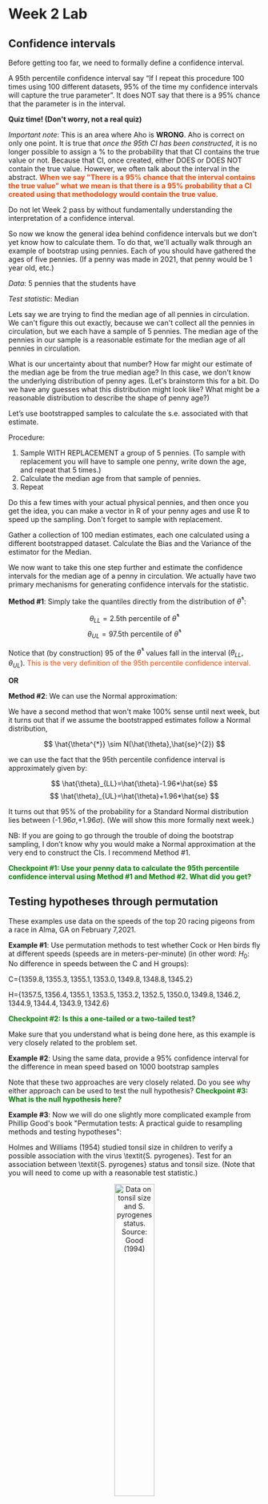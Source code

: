 Week 2 Lab
=============

Confidence intervals
-----------------------

Before getting too far, we need to formally define a confidence interval. 

A 95th percentile confidence interval say “If I repeat this procedure 100 times using 100 different datasets, 95% of the time my confidence intervals will capture the true parameter”. It does NOT say that there is a 95% chance that the parameter is in the interval.

**Quiz time! (Don't worry, not a real quiz)**

*Important note*: This is an area where Aho is **WRONG**. Aho is correct on only one point. It is true that *once the 95th CI has been constructed*, it is no longer possible to assign a $\%$ to the probability that that CI contains the true value or not. Because that CI, once created, either DOES or DOES NOT contain the true value. However, we often talk about the interval in the abstract. **<span style="color: orangered;">When we say "There is a 95$\%$ chance that the interval contains the true value" what we mean is that there is a 95$\%$ probability that a CI created using that methodology would contain the true value.</span>**

Do not let Week 2 pass by without fundamentally understanding the interpretation of a confidence interval. 

So now we know the general idea behind confidence intervals but we don't yet know how to calculate them. To do that, we'll actually walk through an example of bootstrap using pennies. Each of you should have gathered the ages of five pennies. (If a penny was made in 2021, that penny would be 1 year old, etc.)

*Data*: 5 pennies that the students have

*Test statistic*: Median

Lets say we are trying to find the median age of all pennies in circulation. We can't figure this out exactly, because we can't collect all the pennies in circulation, but we each have a sample of 5 pennies. The median age of the pennies in our sample is a reasonable estimate for the median age of all pennies in circulation. 

What is our uncertainty about that number? How far might our estimate of the median age be from the true median age? In this case, we don't know the underlying distribution of penny ages. (Let's brainstorm this for a bit. Do we have any guesses what this distribution might look like? What might be a reasonable distribution to describe the shape of penny age?) 

Let’s use bootstrapped samples to calculate the s.e. associated with that estimate.

Procedure: 
1. Sample WITH REPLACEMENT a group of 5 pennies. (To sample with replacement you will have to sample one penny, write down the age, and repeat that 5 times.)
2. Calculate the median age from that sample of pennies.
3. Repeat

Do this a few times with your actual physical pennies, and then once you get the idea, you can make a vector in R of your penny ages and use R to speed up the sampling. Don't forget to sample with replacement.

Gather a collection of 100 median estimates, each one calculated using a different bootstrapped dataset. Calculate the Bias and the Variance of the estimator for the Median.

We now want to take this one step further and estimate the confidence intervals for the median age of a penny in circulation. We actually have two primary mechanisms for generating confidence intervals for the statistic.

**Method #1**: Simply take the quantiles directly from the distribution of $\hat{\theta}^{*}$:

$$
\theta_{LL} = \mbox{2.5th percentile of } \hat{\theta}^{*}
$$
$$
\theta_{UL} = \mbox{97.5th percentile of } \hat{\theta}^{*}
$$

Notice that (by construction) 95$%$ of the $\hat{\theta}^{*}$ values fall in the interval $(\theta_{LL},\theta_{UL})$. <span style="color: orangered;">This is the very definition of the 95th percentile confidence interval.</span>

**OR** 

**Method #2**: We can use the Normal approximation:

We have a second method that won't make 100\% sense until next week, but it turns out that if we assume the bootstrapped estimates follow a Normal distribution, 

$$
\hat{\theta^{*}} \sim N(\hat{\theta},\hat{se}^{2})
$$

we can use the fact that the 95th percentile confidence interval is approximately given by:

$$
\hat{\theta}_{LL}=\hat{\theta}-1.96*\hat{se}
$$
$$
\hat{\theta}_{UL}=\hat{\theta}+1.96*\hat{se}
$$

It turns out that 95$\%$ of the probability for a Standard Normal distribution lies between (-1.96$\sigma$,+1.96$\sigma$). (We will show this more formally next week.) 

NB: If you are going to go through the trouble of doing the bootstrap sampling, I don’t know why you would make a Normal approximation at the very end to construct the CIs. I recommend Method #1.

**<span style="color: green;">Checkpoint #1: Use your penny data to calculate the 95th percentile confidence interval using Method #1 and Method #2. What did you get?</span>**

Testing hypotheses through permutation
------------------------------------

These examples use data on the speeds of the top 20 racing pigeons from a race in Alma, GA on February 7,2021. 

**Example #1**: Use permutation methods to test whether Cock or Hen birds fly at different speeds (speeds are in meters-per-minute) (in other word: $H_{0}$: No difference in speeds between the C and H groups):

C=$\{1359.8,1355.3,1355.1,1353.0,1349.8,1348.8,1345.2\}$

H=$\{1357.5,1356.4,1355.1,1353.5,1353.2,1352.5,1350.0,1349.8,1346.2,1344.9,1344.4,1343.9,1342.6\}$

**<span style="color: green;">Checkpoint #2: Is this a one-tailed or a two-tailed test?</span>**

Make sure that you understand what is being done here, as this example is very closely related to the problem set.


**Example #2**: Using the same data, provide a 95% confidence interval for the difference in mean speed based on 1000 bootstrap samples

Note that these two approaches are very closely related. Do you see why either approach can be used to test the null hypothesis? **<span style="color: green;">Checkpoint #3: What is the null hypothesis here?</span>**

**Example #3**: Now we will do one slightly more complicated example from Phillip Good's book "Permutation tests: A practical guide to resampling methods and testing hypotheses":

Holmes and Williams (1954) studied tonsil size in children to verify a possible association with the virus \textit{S. pyrogenes}. Test for an association between \textit{S. pyrogenes} status and tonsil size. (Note that you will need to come up with a reasonable test statistic.)

<div class="figure" style="text-align: center">
<img src="Table2categories.png" alt="Data on tonsil size and S. pyrogenes status. Source: Good (1994)" width="40%" />
<p class="caption">(\#fig:unnamed-chunk-1)Data on tonsil size and S. pyrogenes status. Source: Good (1994)</p>
</div>

Now lets consider the full dataset, where tonsil size is divided into three categories. How would we do the test now? **<span style="color: green;">Checkpoint #4: What is the new test statistic? (There are many options.)</span>** What 'labels' do you permute?

<div class="figure" style="text-align: center">
<img src="Table3categories.png" alt="Fill dataset on tonsil size and S. pyrogenes status. Source: Good (1994)" width="50%" />
<p class="caption">(\#fig:unnamed-chunk-2)Fill dataset on tonsil size and S. pyrogenes status. Source: Good (1994)</p>
</div>

Basics of bootstrap and jackknife
------------------------------------

To get started with bootstrap and jackknife techniques, we start by working through a very simple example. First we simulate some data


```r
x<-seq(0,9,by=1)
```

This will constutute our "data". Let's print the result of sampling with replacement to get a sense for it...


```r
table(sample(x,size=length(x),replace=T))
```

```
## 
## 0 1 4 5 6 8 
## 2 1 1 2 2 2
```

Now we will write a little script to take bootstrap samples and calculate the means of each of these bootstrap samples


```r
xmeans<-vector(length=1000)
for (i in 1:1000)
  {
  xmeans[i]<-mean(sample(x,replace=T))
  }
```

The actual number of bootstrapped samples is arbitrary *at this point* but there are ways of characterizing the precision of the bootstrap (jackknife-after-bootstrap) which might inform the number of bootstrap samples needed. *In practice*, people tend to pick some arbitrary but large number of bootstrap samples because computers are so fast that it is often easy to draw far more samples than are actually needed. When calculation of the statistic is slow (as might be the case if you are using the samples to construct a phylogeny, for example), then you would need to be more concerned with the number of bootstrap samples. 

First, lets just look at a histogram of the bootstrapped means and plot the actual sample mean on the histogram for comparison



```r
hist(xmeans,breaks=30,col="pink")
abline(v=mean(x),lwd=2)
```

<img src="Week-2-lab_files/figure-html/unnamed-chunk-6-1.png" width="672" />

Calculating bias and standard error
-----------------------------------

From these we can calculate the bias and standard deviation for the mean (which is the "statistic"):

$$
\widehat{Bias_{boot}} = \left(\frac{1}{k}\sum^{k}_{i=1}\theta^{*}_{i}\right)-\hat{\theta}
$$


```r
bias.boot<-mean(xmeans)-mean(x)
bias.boot
```

```
## [1] 0.0142
```

```r
hist(xmeans,breaks=30,col="pink")
abline(v=mean(x),lwd=5,col="black")
abline(v=mean(xmeans),lwd=2,col="yellow")
```

<img src="Week-2-lab_files/figure-html/unnamed-chunk-7-1.png" width="672" />

$$
\widehat{s.e._{boot}} = \sqrt{\frac{1}{k-1}\sum^{k}_{i=1}(\theta^{*}_{i}-\bar{\theta^{*}})^{2}}
$$


```r
se.boot<-sd(xmeans)
```

We can find the confidence intervals in two ways:

Method #1: Assume the bootstrap statistics are normally distributed


```r
LL.boot<-mean(xmeans)-1.96*se.boot #where did 1.96 come from?
UL.boot<-mean(xmeans)+1.96*se.boot
LL.boot
```

```
## [1] 2.741905
```

```r
UL.boot
```

```
## [1] 6.286495
```

Method #2: Simply take the quantiles of the bootstrap statistics


```r
quantile(xmeans,c(0.025,0.975))
```

```
##   2.5%  97.5% 
## 2.7975 6.2000
```

Let's compare this to what we would have gotten if we had used normal distribution theory. First we have to calculate the standard error:


```r
se.normal<-sqrt(var(x)/length(x))
LL.normal<-mean(x)-qt(0.975,length(x)-1)*se.normal
UL.normal<-mean(x)+qt(0.975,length(x)-1)*se.normal
LL.normal
```

```
## [1] 2.334149
```

```r
UL.normal
```

```
## [1] 6.665851
```

In this case, the confidence intervals we got from the normal distribution theory are too wide.

**<span style="color: green;">Checkpoint #6: Does it make sense why the normal distribution theory intervals are too wide?</span>** Because the original were were uniformly distributed, the data has higher variance than would be expected and therefore the standard error is higher than would be expected.

There are two packages that provide functions for bootstrapping, 'boot' and 'boostrap'. We will start by using the 'bootstrap' package, which was originally designed for Efron and Tibshirani's monograph on the bootstrap. 

To test the main functionality of the 'bootstrap' package, we will use the data we already have. The 'bootstrap' function requires the input of a user-defined function to calculate the statistic of interest. Here I will write a function that calculates the mean of the input values.


```r
library(bootstrap)
theta<-function(x)
  {
    mean(x)
  }
results<-bootstrap(x=x,nboot=1000,theta=theta)
results
```

```
## $thetastar
##    [1] 2.7 4.2 4.5 4.0 3.6 5.5 4.9 5.2 4.0 4.1 5.2 4.8 6.4 4.3 2.7 2.9 3.2 6.1
##   [19] 5.4 5.8 3.9 3.6 3.2 5.5 5.7 4.4 4.7 5.9 4.2 4.8 4.4 3.8 4.6 4.9 4.4 6.8
##   [37] 5.0 4.8 4.5 5.6 5.8 3.5 4.9 4.9 4.0 4.5 3.8 4.6 3.8 3.5 3.5 3.4 4.0 3.2
##   [55] 5.9 4.8 4.1 4.8 4.5 5.3 4.3 3.0 4.1 4.1 4.2 6.7 4.6 3.7 3.7 4.4 3.4 3.2
##   [73] 2.2 3.5 3.7 4.9 2.8 5.3 5.3 4.0 4.5 6.6 3.9 4.9 5.4 4.1 4.6 5.0 5.6 4.5
##   [91] 4.1 3.3 4.4 3.9 2.9 4.9 4.8 4.7 3.6 3.6 4.8 3.5 5.3 6.2 5.0 4.7 5.2 4.5
##  [109] 3.0 5.1 5.2 4.2 5.1 3.6 3.8 3.7 3.0 4.8 5.2 3.6 4.3 3.3 4.7 5.2 3.4 4.2
##  [127] 3.9 5.7 4.6 4.2 5.0 3.5 4.7 5.1 4.8 4.9 4.9 5.3 6.5 5.7 5.7 6.2 4.0 4.7
##  [145] 3.8 5.7 6.6 4.1 3.7 4.1 4.7 5.2 5.4 3.9 5.2 3.9 4.1 5.3 4.9 4.1 4.4 4.3
##  [163] 5.2 5.3 5.7 5.5 4.0 5.4 4.2 4.5 5.6 4.8 6.4 5.7 6.2 3.8 5.4 3.7 4.7 3.5
##  [181] 3.4 4.7 4.4 4.0 6.2 5.1 4.9 4.3 4.2 4.0 5.1 4.8 3.5 4.5 4.0 3.6 4.0 3.7
##  [199] 4.7 5.4 5.3 3.6 4.2 5.1 5.3 3.7 4.5 5.1 2.7 5.0 4.7 3.7 5.2 5.3 3.7 4.3
##  [217] 5.7 4.6 6.2 4.3 6.4 4.4 3.2 2.3 6.5 3.8 5.2 3.4 5.0 4.8 3.9 5.8 3.8 6.1
##  [235] 4.6 5.3 5.2 4.0 4.4 5.8 4.5 2.8 1.9 3.3 3.4 4.4 5.2 4.9 4.2 4.1 5.0 4.4
##  [253] 4.6 4.6 6.0 4.5 5.4 5.0 5.4 3.9 3.7 3.6 6.0 3.3 4.8 4.1 4.7 6.7 4.0 4.6
##  [271] 3.1 5.5 3.9 4.1 4.5 3.6 5.2 4.0 3.2 3.0 3.2 4.6 5.0 6.3 3.0 5.3 4.8 3.4
##  [289] 4.3 5.8 6.2 3.8 5.2 5.0 4.9 3.4 3.8 4.6 3.5 4.4 2.9 4.6 4.1 6.7 4.5 4.8
##  [307] 4.0 4.5 5.8 5.1 5.5 3.7 6.2 3.7 5.0 5.2 4.1 4.7 6.2 3.7 6.0 4.8 3.6 4.8
##  [325] 5.3 5.5 3.9 5.0 5.1 5.7 4.9 3.5 5.4 5.3 4.2 5.2 4.6 5.2 4.0 3.7 4.7 4.9
##  [343] 3.6 4.4 4.3 5.1 5.1 4.6 4.5 3.7 5.2 3.8 4.3 3.2 5.0 4.1 4.5 4.4 4.5 4.5
##  [361] 4.0 5.6 6.0 3.3 3.4 5.2 5.5 4.7 3.4 4.1 4.4 6.2 5.5 5.3 5.0 4.3 4.0 4.0
##  [379] 4.5 4.7 4.9 5.3 4.5 3.6 3.7 6.7 3.7 4.0 5.6 4.5 5.0 4.2 6.7 4.2 4.6 4.4
##  [397] 4.7 4.5 3.3 5.1 3.9 5.1 4.8 4.4 5.1 5.0 4.0 4.4 5.6 5.4 3.5 3.4 2.9 3.9
##  [415] 3.8 4.7 4.9 5.3 4.2 4.1 4.6 2.1 6.8 3.3 4.1 4.1 3.4 5.4 4.9 4.4 4.7 4.2
##  [433] 5.0 3.0 5.0 4.9 4.8 5.7 3.3 4.0 3.2 4.3 2.5 4.3 3.8 5.5 3.4 4.4 4.8 5.0
##  [451] 4.2 4.9 5.7 3.3 5.3 4.2 4.7 3.7 3.5 4.3 7.1 4.8 4.7 6.5 4.2 4.5 6.0 4.7
##  [469] 5.5 4.4 5.0 3.8 3.9 4.5 5.5 3.8 3.4 2.9 2.5 5.0 5.3 6.1 3.7 5.8 4.7 4.3
##  [487] 6.3 3.5 5.6 3.2 3.7 4.6 4.6 4.2 4.2 3.9 2.7 4.4 4.9 6.0 5.1 4.3 4.3 4.1
##  [505] 3.9 4.8 5.1 5.9 3.3 5.1 2.9 4.2 5.7 4.4 4.3 5.4 4.8 3.9 4.7 5.2 4.2 2.8
##  [523] 3.3 6.1 4.8 4.5 3.1 4.0 5.5 4.9 4.3 4.2 3.3 5.1 5.0 5.8 5.2 4.2 4.2 2.6
##  [541] 3.2 4.7 4.2 5.6 2.3 4.5 4.0 5.9 2.3 3.2 4.0 4.3 4.9 3.9 4.9 3.0 3.3 3.3
##  [559] 4.6 3.1 3.3 3.5 5.0 4.7 6.2 4.2 4.1 5.1 4.4 4.5 5.3 4.1 5.2 3.6 4.6 3.3
##  [577] 3.6 5.1 5.5 4.8 4.6 2.8 3.7 4.0 4.3 4.3 4.8 4.7 3.8 4.9 5.2 5.1 6.0 4.8
##  [595] 4.5 3.8 4.6 3.3 2.5 4.6 4.5 4.9 5.3 5.1 3.5 2.1 5.3 3.2 4.8 4.2 5.2 3.4
##  [613] 6.2 5.1 3.3 4.2 3.5 5.0 4.0 4.6 5.4 2.9 3.6 5.2 2.9 5.3 4.0 5.3 4.6 3.6
##  [631] 5.5 4.2 4.9 4.3 4.9 4.3 3.6 4.3 5.4 5.5 3.3 5.6 4.7 3.5 6.0 4.5 4.3 4.4
##  [649] 2.7 4.6 3.7 4.5 5.7 3.0 4.0 4.7 4.0 3.5 4.5 3.2 5.2 4.6 3.2 5.9 5.0 3.9
##  [667] 3.4 4.2 4.3 5.9 5.6 2.3 4.4 6.3 3.8 4.1 3.5 6.2 3.7 4.9 3.9 7.0 4.5 4.7
##  [685] 5.7 2.7 5.9 5.7 4.3 2.8 4.3 3.4 5.7 4.8 5.6 4.9 4.3 4.1 4.5 4.0 3.7 3.9
##  [703] 3.9 4.7 4.2 5.3 5.5 4.8 3.9 4.6 3.6 4.3 3.9 5.1 3.6 4.0 5.6 4.9 4.1 5.2
##  [721] 7.0 4.0 4.5 4.0 5.4 4.2 2.8 4.3 4.2 5.3 3.6 4.6 3.6 6.2 4.1 4.8 4.6 5.7
##  [739] 3.2 4.4 4.7 3.1 6.2 3.3 4.4 4.8 4.7 6.2 5.4 4.9 3.5 4.5 3.8 4.7 5.5 4.0
##  [757] 4.5 3.9 3.6 5.2 4.0 5.6 3.5 5.4 4.8 3.8 2.6 5.0 4.0 5.2 4.8 4.0 4.6 3.4
##  [775] 3.9 3.6 5.6 4.4 4.3 3.7 4.0 3.6 5.1 4.1 5.4 5.2 4.5 6.5 6.2 3.8 5.1 3.3
##  [793] 4.3 4.4 4.0 4.5 3.8 5.3 6.0 3.4 3.9 5.3 4.3 4.7 6.4 4.3 5.1 5.2 4.0 4.1
##  [811] 3.4 4.7 4.9 3.7 4.4 5.0 4.4 3.4 3.5 3.2 6.1 3.3 4.3 5.0 6.2 4.4 4.0 3.8
##  [829] 5.7 4.3 3.8 3.4 3.6 4.8 6.5 3.0 3.9 3.7 6.0 5.1 5.2 5.3 4.4 3.8 5.0 3.7
##  [847] 4.6 6.2 5.5 3.6 4.0 4.0 3.8 3.2 5.9 4.1 3.6 5.6 5.4 4.9 4.7 5.6 3.4 3.8
##  [865] 6.5 2.9 5.4 5.1 4.5 5.0 4.2 4.9 4.2 5.1 5.1 3.6 3.8 5.1 4.5 4.6 3.8 4.2
##  [883] 4.3 5.0 5.1 4.6 4.2 3.5 4.2 6.2 4.5 5.3 5.4 5.0 5.4 2.5 3.9 4.7 4.9 3.2
##  [901] 4.4 2.5 5.3 4.4 3.2 4.7 3.3 4.4 5.6 4.9 5.5 4.7 5.4 4.6 5.8 5.2 4.1 5.2
##  [919] 4.4 3.6 4.5 4.5 5.3 5.3 5.6 5.4 4.7 1.9 4.6 5.6 6.0 5.9 4.6 4.9 2.9 5.5
##  [937] 3.1 3.9 5.4 3.9 4.5 5.3 4.9 3.3 5.6 2.8 3.4 3.6 3.5 3.8 5.7 3.5 4.6 5.7
##  [955] 4.1 3.7 5.7 3.9 4.0 4.5 3.7 5.6 4.0 4.3 5.3 5.8 6.9 2.8 5.0 3.4 5.1 4.3
##  [973] 5.6 5.5 4.5 3.5 3.8 4.0 4.0 4.4 5.5 6.2 4.4 4.0 4.2 5.9 5.5 4.8 4.6 4.9
##  [991] 5.7 5.4 4.0 6.6 3.5 4.7 5.6 3.7 5.6 4.7
## 
## $func.thetastar
## NULL
## 
## $jack.boot.val
## NULL
## 
## $jack.boot.se
## NULL
## 
## $call
## bootstrap(x = x, nboot = 1000, theta = theta)
```

```r
quantile(results$thetastar,c(0.025,0.975))
```

```
##  2.5% 97.5% 
##   2.8   6.3
```

Notice that we get exactly what we got last time. This illustrates an important point, which is that the bootstrap functions are often no easier to use than something you could write yourself.

You can also define a function of the bootstrapped statistics (we have been calling this theta) to pull out immediately any summary statistics you are interested in from the bootstrapped thetas.

Here I will write a function that calculates the bias of my estimate of the mean (which is 4.5 [i.e. the mean of the number 0,1,2,3,4,5,6,7,8,9])


```r
bias<-function(x)
  {
  mean(x)-4.5
  }
results<-bootstrap(x=x,nboot=1000,theta=theta,func=bias)
results
```

```
## $thetastar
##    [1] 4.3 4.4 2.0 5.4 5.4 2.9 4.2 5.1 4.9 2.5 5.1 5.8 5.0 4.6 5.1 5.6 4.4 5.5
##   [19] 5.1 4.9 6.7 4.4 6.0 2.7 4.2 5.8 3.6 4.9 6.0 5.8 4.1 3.3 5.5 4.5 4.4 3.5
##   [37] 6.2 3.6 1.6 3.5 3.4 5.3 2.8 4.8 3.4 4.3 4.5 4.7 5.4 4.1 4.5 4.8 4.7 3.2
##   [55] 4.1 4.7 4.0 3.6 4.4 4.5 5.7 3.2 3.5 5.8 5.6 3.1 4.2 3.5 5.9 3.3 4.7 5.2
##   [73] 3.0 3.4 3.8 4.9 6.4 3.8 4.0 4.8 6.2 5.4 4.2 4.1 4.2 3.3 3.8 5.0 4.1 4.8
##   [91] 4.9 4.7 3.7 5.7 5.5 4.7 4.3 5.7 2.8 5.9 5.1 5.9 4.5 5.2 3.5 4.2 3.3 4.7
##  [109] 4.6 5.9 4.9 3.4 5.0 3.7 4.9 4.7 3.0 4.8 4.0 5.8 5.6 4.5 5.0 5.4 4.9 5.2
##  [127] 5.8 5.8 6.3 4.2 4.7 4.3 4.0 5.9 4.0 4.7 3.0 4.8 5.3 3.7 3.7 4.2 2.8 3.4
##  [145] 6.1 6.5 4.9 3.5 4.5 5.4 4.0 4.0 5.9 5.4 5.9 3.6 4.3 5.7 4.3 3.6 3.0 4.9
##  [163] 6.0 4.3 2.9 3.9 4.2 5.8 5.9 4.4 3.8 5.2 2.5 4.1 4.9 4.6 5.2 5.2 3.3 3.3
##  [181] 3.9 5.2 3.7 5.2 4.6 2.4 5.1 4.7 3.9 5.2 4.4 5.0 3.9 4.7 4.4 4.9 4.0 5.5
##  [199] 3.8 2.5 6.6 3.9 3.0 5.0 5.0 4.8 5.1 4.3 4.3 4.3 4.8 3.8 5.1 4.5 4.6 4.7
##  [217] 4.4 4.0 5.9 3.9 3.3 4.8 5.7 5.8 4.3 5.2 3.3 3.4 5.7 3.3 4.4 3.4 5.8 5.7
##  [235] 5.6 4.1 3.1 5.5 3.9 4.5 5.2 6.1 3.3 3.8 3.4 4.1 4.6 4.5 3.3 4.2 5.1 4.9
##  [253] 3.4 3.4 4.4 3.2 4.3 5.7 4.5 4.3 4.2 5.4 3.6 4.5 4.0 4.3 3.8 4.0 5.8 3.4
##  [271] 3.2 3.6 4.5 3.9 5.2 4.1 4.2 5.2 4.6 6.2 4.2 4.7 4.9 4.6 3.5 3.4 2.6 4.4
##  [289] 5.8 5.8 3.5 3.9 3.9 2.3 5.9 3.5 5.4 4.2 4.5 5.0 4.0 4.0 4.1 5.8 3.8 4.5
##  [307] 4.2 3.5 5.1 4.0 5.1 4.7 3.8 4.9 4.8 4.5 5.5 3.6 5.7 4.4 2.4 3.4 4.1 6.9
##  [325] 6.2 4.5 5.3 5.3 3.5 4.0 4.6 6.0 4.2 3.4 4.1 3.4 3.3 4.2 5.2 3.5 3.1 3.4
##  [343] 4.9 5.6 4.8 3.8 5.6 4.3 4.9 4.0 4.8 3.2 4.9 4.0 4.0 4.6 4.0 4.6 4.6 5.6
##  [361] 5.2 4.7 5.1 5.1 5.3 4.0 3.1 4.3 3.2 4.7 2.7 5.2 5.0 3.7 4.8 5.5 3.7 3.7
##  [379] 3.3 2.7 4.5 3.7 4.3 3.6 4.9 4.6 4.5 4.2 6.0 5.5 4.0 3.6 4.2 4.2 4.9 4.9
##  [397] 5.8 5.1 5.9 3.4 5.5 3.3 5.1 3.6 4.9 5.4 5.9 2.8 6.0 6.1 4.2 6.3 4.1 4.2
##  [415] 5.1 5.2 4.5 5.8 4.6 4.8 5.2 3.0 4.5 3.4 5.6 3.9 4.0 5.6 4.9 5.0 4.8 3.6
##  [433] 4.8 5.8 3.9 3.7 4.4 5.8 5.0 4.4 5.2 4.2 4.4 4.5 4.3 4.0 5.9 4.3 3.6 3.8
##  [451] 4.5 4.9 2.6 5.2 3.1 6.2 2.3 4.0 4.4 5.6 6.1 4.1 3.5 4.4 5.5 4.3 3.7 5.3
##  [469] 6.0 3.2 3.9 4.7 3.5 5.5 4.1 4.6 4.6 3.7 4.3 4.9 4.3 4.2 3.4 3.4 5.3 5.3
##  [487] 2.1 4.1 3.7 3.8 4.0 5.4 6.0 6.3 5.3 5.5 4.9 3.3 3.5 5.1 3.7 5.0 3.2 4.8
##  [505] 4.7 4.3 4.2 5.5 4.8 3.7 3.7 6.3 6.1 3.4 3.2 4.6 3.7 4.6 4.6 4.6 5.4 5.3
##  [523] 6.1 4.4 4.5 2.6 4.1 3.3 3.9 5.3 3.2 4.2 5.5 4.6 4.2 3.8 4.5 5.3 4.5 2.9
##  [541] 4.8 4.5 2.0 6.0 5.4 4.7 4.7 3.6 5.9 4.8 4.4 5.5 5.3 5.0 4.2 4.4 5.7 4.9
##  [559] 4.4 4.2 4.8 5.2 5.0 4.5 5.3 3.6 4.0 4.5 5.7 4.3 4.5 4.2 5.2 2.9 5.0 5.2
##  [577] 4.8 5.4 3.6 3.9 4.6 3.2 4.1 3.2 3.3 5.0 3.4 4.7 3.9 5.5 4.9 3.9 4.8 4.7
##  [595] 4.2 3.6 4.9 4.4 4.1 4.2 5.0 4.4 6.8 3.7 4.9 3.8 4.6 3.8 3.3 3.3 3.5 4.8
##  [613] 5.2 2.8 7.7 4.8 5.8 3.1 3.7 6.2 5.3 4.8 4.6 2.9 6.4 3.9 3.5 5.4 5.0 5.3
##  [631] 4.8 3.3 4.9 4.8 6.0 3.5 4.3 4.2 4.4 4.4 4.9 5.2 5.6 3.0 3.2 3.8 5.6 5.0
##  [649] 4.5 5.5 4.8 3.1 4.5 5.0 3.3 2.6 4.8 3.7 5.0 4.7 2.8 6.0 3.9 6.5 4.5 3.1
##  [667] 4.5 5.5 3.7 4.9 5.2 4.8 3.5 5.5 3.5 4.9 3.1 4.7 3.4 5.1 2.8 4.2 5.2 5.0
##  [685] 3.0 5.1 5.9 4.6 4.5 4.1 4.7 3.0 4.2 2.6 4.8 4.6 5.2 4.2 5.3 3.9 4.9 5.1
##  [703] 4.3 4.5 4.4 5.4 4.0 3.7 4.8 4.8 3.7 7.5 3.6 5.6 5.1 3.9 5.1 4.8 4.5 4.7
##  [721] 4.4 4.9 3.4 2.3 3.9 3.4 3.4 4.2 5.6 4.0 4.9 3.8 5.6 3.9 5.9 5.6 6.0 3.4
##  [739] 4.9 4.6 4.8 3.7 3.9 4.5 4.3 4.4 5.7 5.1 4.5 5.6 5.0 3.5 4.8 2.9 5.1 4.8
##  [757] 4.8 4.4 3.7 4.9 5.0 4.3 5.3 4.3 4.5 5.1 4.5 5.1 4.9 5.7 4.0 4.4 4.7 3.8
##  [775] 4.1 4.6 3.2 5.1 5.5 3.7 4.0 2.6 2.2 3.5 3.8 4.3 4.9 5.0 4.2 3.1 3.5 4.1
##  [793] 3.6 6.3 3.9 5.0 4.4 5.1 6.8 4.0 4.6 3.5 4.4 5.9 4.0 4.8 5.8 6.3 5.4 3.6
##  [811] 4.9 4.3 4.4 3.5 3.6 4.6 5.0 4.5 3.6 4.8 5.4 4.2 3.9 4.7 4.2 4.2 3.1 4.8
##  [829] 3.5 4.0 4.0 4.8 5.4 4.8 6.1 4.1 5.8 4.3 4.2 3.5 4.8 5.0 4.7 5.5 5.2 5.0
##  [847] 4.1 3.8 4.4 3.1 5.1 3.3 4.0 3.2 4.2 4.1 5.4 5.2 3.7 4.2 5.1 4.5 5.2 5.4
##  [865] 4.4 4.8 3.9 4.2 4.2 4.5 5.0 4.7 5.5 5.0 5.5 3.5 3.5 6.0 3.6 3.9 3.1 4.9
##  [883] 5.5 4.2 4.4 5.4 4.1 6.1 3.8 5.3 3.7 4.8 5.1 4.8 4.0 3.7 4.3 6.3 5.3 4.2
##  [901] 5.3 5.1 5.8 4.8 3.7 3.8 3.9 2.2 5.0 3.4 3.4 3.9 5.4 4.3 5.6 4.8 3.6 5.4
##  [919] 3.5 4.7 3.3 4.9 4.9 5.7 4.8 3.8 5.3 5.2 4.1 4.6 4.3 6.2 4.8 4.8 4.7 4.9
##  [937] 5.4 4.7 4.4 5.2 2.9 4.4 4.7 3.8 3.9 3.6 5.4 4.3 4.5 4.9 4.1 3.9 3.8 4.6
##  [955] 4.8 2.9 4.5 5.5 4.5 4.9 3.4 4.4 2.9 3.1 2.7 2.7 5.3 3.9 4.0 5.4 4.7 4.8
##  [973] 3.8 3.5 3.3 4.3 5.6 4.2 1.5 3.1 4.7 5.5 4.3 5.3 4.7 3.9 4.3 5.5 5.8 4.0
##  [991] 4.1 3.8 3.5 5.3 3.7 3.7 4.3 4.2 4.9 4.5
## 
## $func.thetastar
## [1] -0.0249
## 
## $jack.boot.val
##  [1]  0.50970874  0.38184438  0.22823529  0.13575581  0.01688312 -0.12057292
##  [7] -0.21054217 -0.25597484 -0.41178082 -0.49572650
## 
## $jack.boot.se
## [1] 0.9539695
## 
## $call
## bootstrap(x = x, nboot = 1000, theta = theta, func = bias)
```

Compare this to 'bias.boot' (our result from above). Why might it not be the same? Try running the same section of code several times. See how the value of the bias ($func.thetastar) jumps around? We should not be surprised by this because we can look at the jackknife-after-bootstrap estimate of the standard error of the function (in this case, that function is the bias) and we can see that it is not so small that we wouldn't expect some variation in these values.

Remember, everything we have discussed today are estimates. The statistic as applied to your data will change with new data, as will the standard error, the confidence intervals - everything! All of these values have sampling distributions and are subject to change if you repeated the procedure with new data.

Note that we can calculate any function of $\theta^{*}$. A simple example would be the 72nd percentile:


```r
perc72<-function(x)
  {
  quantile(x,probs=c(0.72))
  }
results<-bootstrap(x=x,nboot=1000,theta=theta,func=perc72)
results
```

```
## $thetastar
##    [1] 4.5 3.6 4.0 4.1 4.1 3.4 4.6 3.9 5.7 5.4 5.0 5.8 5.7 3.9 3.3 3.8 5.2 4.0
##   [19] 4.5 3.8 5.6 5.2 4.2 4.4 4.6 5.7 4.2 4.2 4.1 5.5 5.5 4.1 4.9 3.8 3.7 4.3
##   [37] 2.0 3.6 5.0 4.1 3.4 5.5 4.9 4.7 4.6 6.2 6.0 6.6 3.3 3.5 5.0 6.7 4.0 4.7
##   [55] 3.9 4.6 3.4 3.2 5.2 4.4 4.4 3.9 4.1 5.2 3.2 3.5 2.1 5.5 4.4 6.0 5.6 5.1
##   [73] 5.1 4.8 2.8 4.2 3.8 3.4 4.1 5.2 5.4 4.4 5.6 5.4 5.1 4.9 5.7 4.6 5.0 5.8
##   [91] 5.0 5.0 5.3 4.5 5.2 5.1 4.0 4.4 3.8 6.8 4.6 4.9 5.1 4.0 5.4 4.3 4.8 5.0
##  [109] 5.9 4.4 3.8 4.5 5.6 3.2 3.9 5.3 5.5 2.8 3.9 4.5 5.2 4.5 3.9 6.3 5.8 3.2
##  [127] 4.0 5.6 4.3 3.4 4.0 4.9 5.3 4.0 3.8 3.7 4.7 4.4 4.1 4.6 4.7 3.7 5.0 3.5
##  [145] 3.7 4.0 5.5 3.2 5.8 5.5 5.2 5.5 3.9 4.1 3.1 4.2 4.0 3.7 5.0 3.2 6.5 4.7
##  [163] 3.6 5.2 6.1 4.6 5.1 6.0 3.7 3.3 3.1 5.0 4.8 3.7 5.1 5.0 4.1 4.6 2.8 5.3
##  [181] 4.1 6.5 4.4 3.3 6.6 4.2 4.5 5.1 4.4 4.4 3.1 6.2 5.4 3.4 5.0 5.0 4.1 4.2
##  [199] 4.6 4.3 1.9 3.4 4.0 4.0 6.1 5.6 4.3 5.3 3.9 4.2 3.7 4.7 4.8 3.5 3.2 5.8
##  [217] 4.5 4.8 4.5 5.5 5.4 5.5 4.0 5.3 5.3 3.5 4.0 6.0 5.4 4.3 4.8 4.4 5.4 3.4
##  [235] 4.8 5.6 5.0 4.8 5.2 4.3 5.0 6.0 4.5 5.2 5.5 5.2 2.6 3.8 3.8 4.2 4.6 3.2
##  [253] 6.1 4.7 4.7 3.7 5.6 5.1 4.3 3.9 4.8 3.2 5.5 4.7 5.4 5.3 5.1 5.5 4.7 4.8
##  [271] 3.0 4.9 5.0 6.6 3.6 4.7 4.0 5.2 6.4 4.5 4.7 5.1 5.9 4.2 4.0 4.3 3.0 6.3
##  [289] 4.1 4.4 4.3 5.9 3.3 5.6 3.5 3.7 5.4 3.8 4.3 4.5 5.2 5.8 6.2 3.7 4.0 6.2
##  [307] 3.7 4.7 4.5 5.2 5.9 5.3 3.3 4.1 5.0 6.2 4.9 4.7 4.5 3.9 3.8 3.5 4.5 3.6
##  [325] 4.6 3.5 5.3 5.0 4.8 3.7 3.5 2.9 4.2 4.0 5.6 5.1 4.7 5.1 5.3 5.3 4.9 5.9
##  [343] 5.2 2.7 5.8 3.2 4.5 3.8 3.8 5.4 3.6 3.3 4.9 5.8 6.0 4.3 4.1 6.2 4.6 4.0
##  [361] 4.6 2.9 4.4 3.5 5.2 3.4 3.3 4.2 3.8 5.5 3.9 5.2 2.7 4.7 3.9 4.5 5.4 5.0
##  [379] 5.4 4.1 3.0 5.0 3.9 4.2 4.0 3.8 4.8 4.5 4.5 4.6 3.0 5.4 4.2 4.6 4.5 5.3
##  [397] 6.1 5.1 3.6 5.4 5.1 6.0 4.6 3.8 5.3 5.1 5.7 3.2 4.5 4.3 3.0 4.0 3.8 3.7
##  [415] 5.2 4.4 4.0 5.0 4.5 4.8 3.6 4.3 4.5 5.5 4.9 4.6 3.3 3.9 4.5 4.6 5.7 4.1
##  [433] 4.0 4.8 3.9 4.8 4.7 4.7 4.1 3.2 3.8 5.8 4.6 3.7 4.1 5.5 3.0 5.5 5.5 2.8
##  [451] 4.7 4.3 7.0 6.4 4.2 4.9 3.0 4.6 3.0 6.1 4.5 3.8 4.5 4.2 3.6 4.5 3.3 5.8
##  [469] 3.4 4.5 5.1 5.9 5.7 4.1 5.4 2.2 2.1 4.3 5.2 2.9 4.6 4.4 5.2 3.6 3.7 3.9
##  [487] 6.0 5.3 3.5 5.1 5.7 5.3 4.9 3.7 5.8 5.5 4.7 5.3 4.1 4.9 4.7 6.1 3.3 5.0
##  [505] 3.9 4.9 5.0 4.3 4.3 5.8 5.4 4.9 4.6 4.8 4.5 5.6 4.0 4.6 5.5 2.4 4.3 3.4
##  [523] 3.9 4.6 5.1 4.7 5.5 5.3 5.4 5.9 2.9 5.1 2.3 4.3 4.1 3.5 4.0 4.8 2.1 5.6
##  [541] 5.4 4.5 5.6 3.8 3.8 4.7 5.7 6.7 5.9 5.2 4.3 3.6 4.6 5.2 6.4 3.5 3.2 3.9
##  [559] 4.1 4.0 5.2 5.7 3.2 5.8 4.3 4.4 5.0 5.4 4.2 5.9 3.4 4.8 4.9 5.3 4.0 4.0
##  [577] 4.4 4.4 4.2 4.5 4.2 2.4 5.1 4.8 4.6 5.2 4.8 4.4 5.0 5.3 4.1 4.7 4.2 4.0
##  [595] 6.0 5.4 5.4 4.2 6.4 4.4 5.2 4.8 5.6 4.3 4.7 5.2 5.2 4.9 6.4 4.6 6.4 5.2
##  [613] 5.1 4.4 5.7 3.9 4.6 3.7 5.6 5.0 5.3 5.2 3.6 3.7 5.6 4.0 4.0 5.1 4.1 4.4
##  [631] 5.6 3.6 6.1 3.2 5.5 4.9 4.9 5.4 3.9 4.5 4.5 4.9 3.1 4.2 3.4 6.0 4.1 4.2
##  [649] 2.7 4.0 3.2 4.0 3.7 4.2 3.8 2.8 5.5 3.2 4.6 4.7 3.9 5.4 4.5 5.1 3.3 4.8
##  [667] 4.3 4.3 4.1 4.6 3.9 4.2 3.8 4.5 5.0 3.9 3.4 6.3 4.3 5.5 4.6 3.6 5.0 2.9
##  [685] 4.6 4.7 5.2 5.1 5.8 3.4 2.4 3.9 5.4 3.4 6.2 2.9 5.6 4.3 5.6 4.6 3.5 5.6
##  [703] 4.3 3.6 5.2 4.0 6.3 4.8 4.1 6.3 5.4 4.1 4.6 5.0 5.0 4.2 4.3 3.6 3.5 5.5
##  [721] 3.9 4.5 5.0 3.8 3.3 3.8 4.6 4.5 4.1 4.6 3.5 3.8 4.6 4.0 4.7 4.3 3.2 4.3
##  [739] 2.8 3.7 4.8 5.5 4.0 3.8 5.0 5.7 4.2 3.6 4.7 3.7 4.5 4.4 5.0 5.0 5.1 4.7
##  [757] 3.9 3.1 4.6 5.5 3.8 6.1 2.9 3.4 3.5 5.1 3.9 4.2 2.5 3.0 5.4 4.8 3.1 5.6
##  [775] 5.5 4.1 4.3 4.8 5.4 4.8 5.8 3.5 3.9 4.8 3.7 4.7 3.5 5.3 5.1 3.9 2.8 4.0
##  [793] 3.5 3.8 3.1 5.3 4.2 4.3 5.6 3.2 3.1 5.2 6.3 3.3 3.2 2.0 5.0 4.3 3.7 3.7
##  [811] 3.3 5.6 5.0 5.4 5.2 4.1 3.1 5.6 5.4 5.3 4.0 4.2 5.5 5.5 5.4 6.8 3.7 5.0
##  [829] 4.2 4.8 5.1 4.1 5.0 4.8 5.2 3.5 4.3 5.5 3.8 5.3 5.2 3.1 4.7 3.4 3.8 3.4
##  [847] 4.3 3.6 4.7 4.4 4.9 5.1 4.1 4.2 4.0 2.5 4.1 4.3 5.7 3.0 4.1 5.3 4.0 3.2
##  [865] 6.5 2.7 4.7 3.6 5.8 3.2 5.0 4.5 4.1 3.8 6.4 5.9 4.1 3.7 5.8 5.7 5.9 4.7
##  [883] 5.8 6.5 3.7 4.0 5.4 4.0 5.1 5.6 5.5 3.7 5.5 5.1 4.3 4.1 3.4 3.6 4.1 4.5
##  [901] 4.0 5.9 5.9 3.9 5.7 3.6 3.8 5.2 3.7 5.0 3.5 5.6 3.1 5.6 4.1 5.4 3.3 1.9
##  [919] 5.3 3.9 5.2 6.2 2.5 4.6 5.4 4.7 2.9 5.1 4.2 5.2 3.4 4.4 5.5 3.8 5.7 2.8
##  [937] 2.5 4.7 3.5 4.6 4.2 4.1 3.4 4.5 5.0 5.5 5.1 6.1 4.3 6.0 3.3 3.9 5.5 5.6
##  [955] 5.7 5.2 4.4 4.2 4.2 6.0 5.1 4.0 4.8 3.3 5.1 5.0 4.8 2.7 3.8 4.7 4.3 3.9
##  [973] 3.7 3.0 6.7 4.4 4.6 3.5 4.5 3.6 6.0 4.9 3.8 4.6 3.8 4.9 4.2 3.3 4.5 4.8
##  [991] 4.6 5.8 3.4 5.0 5.6 3.9 3.7 5.7 5.5 6.3
## 
## $func.thetastar
## 72% 
## 5.1 
## 
## $jack.boot.val
##  [1] 5.5 5.5 5.4 5.3 5.2 5.0 4.9 4.9 4.5 4.6
## 
## $jack.boot.se
## [1] 1.02
## 
## $call
## bootstrap(x = x, nboot = 1000, theta = theta, func = perc72)
```

On Tuesday we went over an example in which we bootstrapped the correlation coefficient between LSAT scores and GPA. To do that, we sampled pairs of (LSAT,GPA) data with replacement. Here is a little script that would do something like that using (X,Y) data that are independently drawn from the normal distribution


```r
xdata<-matrix(rnorm(30),ncol=2)
```

Everyone's data is going to be different. With such a small sample size, it would be easy to get a positive or negative correlation by random change, but on average across everyone's datasets, there should be zero correlation because the two columns are drawn independently.


```r
n<-15
theta<-function(x,xdata)
  {
  cor(xdata[x,1],xdata[x,2])
  }
results<-bootstrap(x=1:n,nboot=50,theta=theta,xdata=xdata) 
#NB: xdata is passed to the theta function, not needed for bootstrap function itself
```

Notice the parameters that get passed to the 'bootstrap' function are: (1) the indexes which will be sampled with replacement. This is different that the raw data but the end result is the same because both the indices and the raw data get passed to the function 'theta' (2) the number of bootrapped samples (in this case 50) (3) the function to calculate the statistic (4) the raw data.

Lets look at a histogram of the bootstrapped statistics $\theta^{*}$ and draw a vertical line for the statistic as applied to the original data.


```r
hist(results$thetastar,breaks=30,col="pink")
abline(v=cor(xdata[,1],xdata[,2]),lwd=2)
```

<img src="Week-2-lab_files/figure-html/unnamed-chunk-17-1.png" width="672" />

Parametric bootstrap
---------------------

Let's do one quick example of a parametric bootstrap. We haven't introduced distributions yet (except for the Gaussian, or Normal, distribution, which is the most familiar), so lets spend a few minutes exploring the Gamma distribution, just so we have it to work with for testing out parametric bootstrap. All we need to know is that the Gamma distribution is a continuous, non-negative distribution that takes two parameters, which we call "shape" and "rate". Lets plot a few examples just to see what a Gamma distribution looks like. (Note that the Gamma distribution can be parameterized by "shape" and "rate" OR by "shape" and "scale", where "scale" is just 1/"rate". R will allow you to use either (shape,rate) or (shape,scale) as long as you specify which you are providing.

<img src="Week-2-lab_files/figure-html/unnamed-chunk-18-1.png" width="672" />


Let's generate some fairly sparse data from a Gamma distribution


```r
original.data<-rgamma(10,3,5)
```

and calculate the skew of the data using the R function 'skewness' from the 'moments' package. 


```r
library(moments)
theta<-skewness(original.data)
head(theta)
```

```
## [1] 0.8155757
```

What is skew? Skew describes how assymetric a distribution is. A distribution with a positive skew is a distribution that is "slumped over" to the right, with a right tail that is longer than the left tail. Alternatively, a distribution with negative skew has a longer left tail. Here we are just using it for illustration, as a property of a distribution that you may want to estimate using your data.

Lets use 'fitdistr' to fit a gamma distribution to these data. This function is an extremely handy function that takes in your data, the name of the distribution you are fitting, and some starting values (for the estimation optimizer under the hood), and it will return the parameter values (and their standard errors). We will learn in a couple weeks how R is doing this, but for now we will just use it out of the box. (Because we generated the data, we happen to know that the data are gamma distributed. In general we wouldn't know that, and we will see in a second that our assumption about the shape of the data really does make a difference.)


```r
library(MASS)
fit<-fitdistr(original.data,dgamma,list(shape=1,rate=1))
```

```
## Warning in densfun(x, parm[1], parm[2], ...): NaNs produced
```

```r
# fit<-fitdistr(original.data,"gamma")
# The second version would also work.
fit
```

```
##     shape       rate  
##   3.129254   5.529070 
##  (1.331605) (2.551988)
```

Now lets sample with replacement from this new distribution and calculate the skewness at each step:


```r
results<-c()
for (i in 1:1000)
  {
  x.star<-rgamma(length(original.data),shape=fit$estimate[1],rate=fit$estimate[2])
  results<-c(results,skewness(x.star))
  }
head(results)
```

```
## [1]  1.1189195 -0.1139517  0.1467729  1.7325899  0.6578741  0.3318624
```

```r
hist(results,breaks=30,col="pink",ylim=c(0,1),freq=F)
```

<img src="Week-2-lab_files/figure-html/unnamed-chunk-22-1.png" width="672" />

Now we have the bootstrap distribution for skewness (the $\theta^{*}$ s), we can compare that to the equivalent non-parametric bootstrap:


```r
results2<-bootstrap(x=original.data,nboot=1000,theta=skewness)
results2
```

```
## $thetastar
##    [1]  1.210279394  0.702493360  0.107462326  0.132817772 -0.103924382
##    [6]  0.820718103  0.530908924  0.929729118  0.836228521  0.745007623
##   [11]  0.272427460  0.075816567  0.288830996  0.354495326  0.744752280
##   [16]  1.166809902  0.411613412  0.767934674 -0.114121759  0.948110684
##   [21]  1.469812267  0.098844957 -0.508467363  0.849995247  0.737759168
##   [26]  1.014234823  0.904012811  1.305045662  0.832121459  1.514343177
##   [31]  0.259096687  0.120129031  0.701141213  0.719387432  0.858748685
##   [36]  0.143356721  0.792986400  0.408765192  0.399087141  0.384565244
##   [41]  0.353465827  0.118445621  1.197538609  0.581451616 -0.132222962
##   [46]  1.553602377  1.188204323  0.209988422  0.762911269  0.474420364
##   [51]  1.230025229  0.513845018  0.761701738  0.723997309  0.750183035
##   [56]  0.538852570  0.815093671  0.271484182  0.718363839  1.370114820
##   [61]  0.837328665  0.502478298  1.560744787  1.025590001  1.413463407
##   [66]  0.177020097  0.578253422 -0.662204548  0.713021333 -0.238630664
##   [71] -0.785192690  0.839519428  1.305593187 -0.227744487  0.289975432
##   [76] -0.187679206  0.951059368  0.546262639  0.113599632 -0.025004309
##   [81] -0.197821593 -0.134642803  1.405054323 -0.263768185  0.084247383
##   [86]  1.013174607  1.325605537  0.727217963  1.175689086  0.998023768
##   [91]  1.090452476  0.664871074 -0.127267260  0.909955080  0.328672785
##   [96]  0.591627787  1.175583648  0.675578001  1.083164713  1.266345357
##  [101]  1.179184619  1.614940987  0.203454458  0.637545406 -0.267207458
##  [106] -0.354547340 -0.071350583  0.045497292  0.292344295 -0.621585245
##  [111] -0.011412555  0.540466960  0.994137562  0.366528117  0.046343705
##  [116]  0.870873753  0.616821146  0.858049393  0.527796883 -0.240310448
##  [121] -0.063828059  1.150040796  0.332266793  0.951502488  0.742151838
##  [126] -0.147617047  0.204093409  1.363586431 -0.021226090  0.526498696
##  [131]  0.831204321  0.382803970  0.622707841  1.154074742  0.555542901
##  [136]  0.282877555 -0.262891730  0.528073943  0.750077085  0.147232539
##  [141] -0.129890557  0.772864796  1.058885198  0.149458391  1.099412374
##  [146] -0.344690343  0.990961524  0.469798299  1.681253528  1.584768042
##  [151]  1.143514775  0.924610485  0.953519079 -0.155780737  1.508556359
##  [156]  0.982596510  1.350529664  0.860872771  1.420304100  1.852707054
##  [161]  0.272042373  0.483087021  0.376685462 -0.158055004  0.259585614
##  [166] -0.206687396  0.609362016  0.994788956 -0.280528079  0.675982713
##  [171]  1.174629735  0.278758825  0.512688302  0.787742543  1.096610059
##  [176]  1.165285502  0.058090764 -0.177765040  0.623054090  0.886441136
##  [181]  0.950617029  0.077618610  0.609727030  1.153650168 -0.517813458
##  [186]  1.146994733 -0.196802772 -0.304174491  0.359400254  0.642338812
##  [191]  1.231210371 -0.253249774  1.498760466  0.428466414 -0.394526466
##  [196]  0.608975876  0.010343113  0.442111246  1.316008068 -0.440288208
##  [201]  0.272686248  1.213443749  1.236604070  1.553742099  1.542858266
##  [206]  0.318781012  0.762247044  0.368121057  0.509173279  0.437553523
##  [211]  0.101376350  1.520573187  1.008329194  0.749901197  0.925770401
##  [216]  0.477114133 -0.269544490  1.559003695  0.410265284  1.344329828
##  [221]  0.279191152  0.229644592  0.706794234  0.792447000  0.620135546
##  [226]  0.438397703  0.834605193  0.432957636  0.045506929  0.502564397
##  [231]  0.347465099  0.406717233  0.760768209  0.623253375  0.528784802
##  [236]  0.173269542  0.724466489  0.856673242  0.534187122  0.957554433
##  [241]  0.131595115  0.220682873  0.104064910  1.459883484  0.472289431
##  [246]  1.196307378  0.823255238 -0.290698212  0.320219312  0.367158323
##  [251]  0.799539897 -0.065905946  0.057993204  1.323289287  0.888354115
##  [256]  0.823255238  0.420539898  0.904510867  0.458127328  0.614971362
##  [261]  1.087513071  0.108720987  1.667157721  0.566383235  0.736900073
##  [266]  0.761263356  0.728733928 -0.098262037  0.590079153  0.603734141
##  [271]  0.799862766  0.815303670 -0.476573555  0.060243132  0.601293220
##  [276]  0.947063708  0.274941747  1.096416744  1.409320940  0.839856172
##  [281]  0.251581476 -0.075072564 -0.213219782  0.190217662  0.450238324
##  [286]  1.109937287  0.924251267  0.409360417  0.429512968  0.066906872
##  [291]  2.088562023  1.525912450  0.337874913  0.556690895  0.349459912
##  [296]  0.552950310  0.428633585  0.268587172  0.489624501  0.433052531
##  [301]  0.389777487 -0.084661898  0.488787346  1.493761505  0.573885339
##  [306]  0.449693878  0.637129893  1.064447971  0.856112927  1.342940123
##  [311]  2.057304137  0.565998867 -0.103901890  0.110093159  0.152968468
##  [316] -0.159104139  0.737114364 -0.290828552  1.063922968  0.458127328
##  [321]  0.615542762  1.063470031  0.722590947  0.427639245  1.681176544
##  [326]  0.443189028  0.331177676 -0.338903719  1.633350702  0.895199604
##  [331]  0.215684526  1.202555259  0.921368269  0.860264133  1.238547296
##  [336]  0.215116342  0.084944033  0.703518813  0.606131028  0.747716840
##  [341]  1.292045048  0.007070895  0.681441755  0.773844841  1.242559438
##  [346] -0.267387331 -0.189497462  0.506409377  0.976802917 -0.218937300
##  [351] -0.009871468  0.248221721  1.277183859  0.094460202  0.991499486
##  [356]  0.421196296  1.082349169  0.440490402  0.017204446 -0.130725047
##  [361]  0.784466374  0.706799563  0.584789391  0.864016032  1.112555959
##  [366]  1.067648552  0.158090081  0.177020097 -0.024724482  0.069348445
##  [371]  0.870284746  0.302382450  0.571989247  0.144300628  0.105985761
##  [376]  1.008648675  0.664564799  1.710166567  1.098679132  0.546404847
##  [381]  1.145055408  0.086596511  0.450178978  1.280987214  1.537155994
##  [386]  0.960435724  1.555367088 -0.046122384  0.269862660  0.707067254
##  [391] -0.029067796  0.873471225  1.204640033  0.240868930  1.061235023
##  [396]  0.820490553  1.014239475  1.364139582  1.073080782  0.824144799
##  [401]  1.332246180  0.184080191 -0.201390290  0.850401077  0.501954161
##  [406]  0.552830183  0.766246200  0.823997739  1.164066294  0.006637052
##  [411]  0.825458960  0.835759863  0.219668664  1.466015506  0.582853190
##  [416]  0.514951952  1.330681860 -0.946376700  0.700116530  0.681570618
##  [421]  1.464497221  0.997813421  0.394030296  1.160070444  1.379440238
##  [426]  1.028828964 -0.517651416  1.191971710  1.314808420  0.548508224
##  [431] -0.166067901  0.227626735  0.957187619  0.501209199 -0.125288219
##  [436]  1.178122150  0.669298864 -0.250084454  0.213284988  1.112774272
##  [441]  0.260772818  0.403760554  0.470339093 -0.243125659 -0.464938166
##  [446]  1.007061872 -0.691909279  0.901070106  0.373003484  1.498760466
##  [451]  0.243092422 -0.141257492  0.571989247  0.714758552  0.088924629
##  [456]  1.382813010  1.097597455 -0.119230928  0.420367531  1.001385378
##  [461]  1.011421128  1.498908587  1.223398994  0.184322238  0.583474620
##  [466]  0.220626063  0.466111386  0.832091640  1.135583937  0.359619442
##  [471]  0.488440827 -0.749378741  1.084757387  0.333934935  0.008171981
##  [476]  1.546246441  0.020349434  0.332620464  0.281503380  0.162443694
##  [481]  0.013743397  0.345298250 -0.008414046  0.699445861  1.296857558
##  [486]  0.661771095  1.332420788  0.270759937  0.791791226  0.334425460
##  [491]  1.225404225  0.357359606  1.326162109  0.704092169  0.547210266
##  [496]  0.394748163  0.548636894  1.085528421  1.086965656  0.326919878
##  [501] -0.207985434  0.110675820  0.579972887  0.644352441 -0.431497522
##  [506]  1.684536335  0.085830490 -0.168679649  0.947775179  0.112998788
##  [511]  1.626430577  0.509662828  0.536050604  0.562109774  0.798268472
##  [516] -0.307661713  0.891307223  1.160092620  0.628498363  0.731821394
##  [521]  0.820527630  0.505855429  0.807327319 -0.121473705  0.747820348
##  [526]  1.710874141  0.996411239  0.476773924  0.970376260  0.719703924
##  [531] -0.034098443 -0.240422113  0.242167336  0.746301037  1.533272757
##  [536]  0.855703872  0.367280138  0.461876049  0.382808679 -0.101647869
##  [541]  0.379031494  1.498835985  0.428316550  1.255055587  1.102543939
##  [546] -0.060928032  1.248793786  0.085902986  0.218236364  0.745670455
##  [551]  0.668827966  1.159065177  0.691254335  0.968869174  1.334289867
##  [556]  0.840541084  0.683169582  0.446617052  0.840749359  0.574330671
##  [561]  0.215058407  0.706066195  1.574013004  0.943005220  0.068190075
##  [566] -0.196830406  1.596606122  0.715801500 -0.117232381  0.717594914
##  [571]  0.125105710  0.958439275  0.459010287  0.270329599  0.896348927
##  [576]  0.138299968  0.393758394  0.803492353  0.428471933 -0.127222757
##  [581] -0.028649092 -0.152733113  0.927659891  1.344329828  1.131906097
##  [586]  0.956014093  1.257689761  0.267109886  0.363629678  0.810999503
##  [591]  0.288480180  0.785380226  0.428633585  0.833308182  0.974316993
##  [596]  0.943414519  0.451415939  0.178670704  0.585828520  0.143926215
##  [601]  0.839938818  0.822137335  0.814924573  0.393084582  1.217463339
##  [606]  0.761263356  0.722543246  0.289676142  0.760362679  1.213443749
##  [611]  0.007577413  0.292656563  0.632600524  0.657672153  0.803333421
##  [616]  0.817674764  1.057276852  0.514753243  0.141290660 -0.043093684
##  [621]  0.273051317  1.476923289  0.771336928  0.746450906  0.121264425
##  [626] -0.151851210 -0.463138809  1.384232191  1.246151356 -0.031759551
##  [631]  0.965886209  1.644609446  2.093910251  0.087483772  0.397551685
##  [636]  0.679192998  2.192023992  0.622191878  0.213169000  0.930300060
##  [641]  1.505352831  0.342277911  0.998310167 -0.285559693  1.033558322
##  [646]  0.749904039  1.252219417  0.438012436  1.577907544  0.407708901
##  [651]  0.252546378 -0.238798704 -0.255746015  0.374625606  0.201031828
##  [656]  0.507401438  1.742816726  1.075615459 -0.042305860  0.962554299
##  [661]  1.006150342  0.948987780  0.588390604  1.208660344 -0.055172691
##  [666]  0.943714810 -0.472245846  0.875210150  0.203790618  0.037867338
##  [671]  0.785277893  0.739825899  0.068016628  0.893705811  0.029101518
##  [676] -0.835805477  1.316436583  0.321728316  0.970128419  0.804646200
##  [681] -0.557088781  0.767016066  0.303430215 -0.255337350  0.707349738
##  [686]  0.104169147  0.476434335  0.899876628  0.793728274  0.097863043
##  [691]  0.458602754  0.964045590  0.714324373 -0.357375055  0.653446195
##  [696]  0.429344775 -0.264508741  1.136638287  1.230461335  0.629930696
##  [701] -0.472771718 -0.470837530  0.643323225  0.597951515  0.671139671
##  [706]  1.157725984  0.926143403  0.701883331 -0.240414995  0.428921282
##  [711]  0.851251824  0.961658849  0.663636113  1.379387058  0.262776362
##  [716]  0.193146141  0.679696651 -0.694484751 -0.052953203  0.294510158
##  [721] -0.452524495 -0.312613511 -0.127827770  0.827577482  0.992222592
##  [726]  0.059464554 -0.244775922 -0.084393747  0.477916270 -0.314739082
##  [731]  0.383819880  0.985917336  1.399629118  0.252623606  1.339542235
##  [736]  0.629987862  0.626583594  1.008237690  0.800116992  0.264584491
##  [741]  0.765779256  0.754929311  0.719305233  0.590873526  0.587028253
##  [746]  1.230461335  1.247096921 -0.567448575  0.450440172  0.830070369
##  [751] -0.455110011  1.257757703  1.537110885  0.625257496  0.295347786
##  [756]  0.459330908  0.220015547  0.466618228 -1.398798159  0.975273158
##  [761]  1.068438684  0.765586768  0.869086807  0.377916751  0.165612566
##  [766] -0.162941154  0.996681698  0.318616582  1.174629735 -0.109998435
##  [771]  0.306937495  0.633047966  1.340721341  0.917190953  1.006507435
##  [776] -0.267253297  0.114996458 -0.049042366 -0.239294690  0.366025390
##  [781]  1.330932357  0.169537191  0.636543049 -0.450365919  0.457390909
##  [786]  1.112209063  1.181452329  0.422593603  0.362998246  1.281650117
##  [791]  1.138859274  0.146039082  0.370150234  0.664358310  0.707477812
##  [796]  1.228538067  0.372900964  0.703346969  0.604411990  0.021511781
##  [801]  0.584203816  1.217388226  1.165609677  0.032146249  0.063156612
##  [806]  1.845724458 -0.534814989  0.575196874 -0.200920536  0.410019218
##  [811]  0.153151643  0.926303076  0.793528265  1.407674839 -0.218680549
##  [816]  0.345506359 -0.671522812  0.578576679  1.339542235  0.322957784
##  [821]  1.021566987  0.799625606  0.877820097  1.195213095  1.347317830
##  [826]  2.044110754  1.037718578  0.971809248  0.658199260  1.498831461
##  [831]  0.600941410  0.120147240  0.585138753  0.449583331  0.075105790
##  [836]  0.156954403  0.874191409  0.428633585  0.906118035  0.779997904
##  [841]  1.637214118  0.570147511  0.929500568  1.019654419  0.522467387
##  [846]  0.839178651  1.120562027  0.277665192  0.738551711  0.428028260
##  [851]  0.584882689  0.878932097  0.877310854  1.985380600  1.318180860
##  [856]  0.331425745  0.900908068  0.692411812  0.686200749  0.250001762
##  [861]  0.189286629  0.316495946 -0.090472287  2.285415218  0.825362979
##  [866]  0.699512789  0.948987780  1.160973310  0.251129339  0.823997739
##  [871]  1.873958625  1.304453712  0.936290525  0.639217851  0.419122491
##  [876]  0.550509622  0.491107034  0.812506551 -0.440512320  1.571615295
##  [881]  0.012227286  0.193392782  0.445381312  0.215705364  0.160718186
##  [886]  0.778121352 -0.436383234  1.177260987  1.182598308  1.878767070
##  [891]  0.281959853  0.600399101  0.574330671  0.742357796  1.368344115
##  [896]  0.625241143  1.076827031  0.100368045 -0.390301467  1.853220812
##  [901]  1.035737443  0.816998813 -1.060179457  0.191557043  0.756422897
##  [906]  0.718321761  0.968929389  0.220127906  0.886457590  1.129083000
##  [911]  0.384342144 -0.670762606  0.033624489  0.183894031 -0.226812825
##  [916]  0.215185592  1.464608409  0.431745994  0.131637360  0.368763100
##  [921]  0.362511518  0.488964851  0.721854746  0.052670908  0.355635232
##  [926] -0.574258935 -0.508531243  1.530211009  1.236840578  1.171957002
##  [931]  0.820720968  0.864812991  0.253833411  0.809241073  1.024215081
##  [936]  0.710635523  0.813081252  1.700795255  0.230296809  0.795939240
##  [941]  0.498715992  1.473797849 -0.336861390  0.489569855  1.301984945
##  [946]  0.675308839  0.154948176  0.907898418 -0.099473318  1.013338390
##  [951]  0.692076930 -1.180828438  0.884891394  0.590342427  1.503730652
##  [956]  2.173926868  0.994429463  1.614559357  0.653754061  0.139855481
##  [961]  1.559385063  0.646397490  0.831204321  1.268663321  1.699557186
##  [966]  1.877831830  1.086474251  0.197328528  0.178923009  0.735008823
##  [971]  0.580733284  0.606671445  0.884891394  1.723213818  0.580555415
##  [976]  1.518314493  1.776139554  0.534715475  0.464148975  0.433693134
##  [981] -0.361252867 -0.015076354  0.198714554  0.263606878  1.037283333
##  [986]  0.917378168  1.097597455  0.469412160  0.452449910  0.567683299
##  [991]  0.286110053  0.781272160  0.081641409  0.711073173  1.253826120
##  [996]  0.338048814 -0.011656563  0.111888218  0.132984374  0.080936164
## 
## $func.thetastar
## NULL
## 
## $jack.boot.val
## NULL
## 
## $jack.boot.se
## NULL
## 
## $call
## bootstrap(x = original.data, nboot = 1000, theta = skewness)
```

```r
hist(results,breaks=30,col="pink",ylim=c(0,1),freq=F)
hist(results2$thetastar,breaks=30,border="purple",add=T,density=20,col="purple",freq=F)
```

<img src="Week-2-lab_files/figure-html/unnamed-chunk-23-1.png" width="672" />

What would have happened if we would have fit a normal distribution instead of a gamma distribution?


```r
fit2<-fitdistr(original.data,dnorm,start=list(mean=1,sd=1))
```

```
## Warning in densfun(x, parm[1], parm[2], ...): NaNs produced

## Warning in densfun(x, parm[1], parm[2], ...): NaNs produced

## Warning in densfun(x, parm[1], parm[2], ...): NaNs produced

## Warning in densfun(x, parm[1], parm[2], ...): NaNs produced
```

```r
fit2
```

```
##       mean          sd    
##   0.56596354   0.32012298 
##  (0.10123177) (0.07157834)
```

```r
results.norm<-c()
for (i in 1:1000)
  {
  x.star<-rnorm(length(original.data),mean=fit2$estimate[1],sd=fit2$estimate[2])
  results.norm<-c(results.norm,skewness(x.star))
  }
head(results.norm)
```

```
## [1]  0.9658284  0.6613413  0.9154821 -0.4076636 -0.1342364 -0.5501379
```

```r
hist(results,breaks=30,col="pink",ylim=c(0,1),freq=F)
hist(results.norm,breaks=30,col="lightgreen",freq=F,add=T)
hist(results2$thetastar,breaks=30,border="purple",add=T,density=20,col="purple",freq=F)
```

<img src="Week-2-lab_files/figure-html/unnamed-chunk-24-1.png" width="672" />

All three methods (two parametric and one non-parametric) really do give different distributions for the bootstrapped statistic, so the choice of which method is best depends a lot on the situation, how much data you have, and what you might already know about the underlying distribution.

Jackknifing is just as easy at bootstrapping. Here we will do a trivial example for illustration. We will write a little function for the mean even though you could put the function in directly with 'jackknife(x,mean)'


```r
theta<-function(x)
  {
  mean(x)
  }
x<-seq(0,9,by=1)
results<-jackknife(x=x,theta=theta)
results
```

```
## $jack.se
## [1] 0.9574271
## 
## $jack.bias
## [1] 0
## 
## $jack.values
##  [1] 5.000000 4.888889 4.777778 4.666667 4.555556 4.444444 4.333333 4.222222
##  [9] 4.111111 4.000000
## 
## $call
## jackknife(x = x, theta = theta)
```

**<span style="color: green;">Checkpoint #7: Why do we not have to tell the 'jackknife' function how many replicates to do?</span>**

Let's compare this with what we would have obtained from bootstrapping


```r
results2<-bootstrap(x,1000,theta)
mean(results2$thetastar)-mean(x)  #this is the bias
```

```
## [1] -0.0243
```

```r
sd(results2$thetastar)  #the standard deviation of the theta stars is the SE of the statistic (in this case, the mean)
```

```
## [1] 0.8865018
```


Everything we have done to this point used the R package 'bootstrap' - now lets compare that with the R package 'boot'. To avoid any confusion (a.k.a. masking) between the two packages, I recommend detaching the bootstrap package from the workspace with


```r
detach("package:bootstrap")
```


The 'boot' package is now recommended over the 'bootstrap' package, but they give the same answers and to some extent it is personal preference which one prefers to use.

We will still use the mean as the statistic of interest, but we will have to write a new function for it because the syntax of the 'boot' package is slightly different:


```r
library(boot)
theta<-function(x,index)
  {
  mean(x[index])
  }
boot(x,theta,R=999)
```

```
## 
## ORDINARY NONPARAMETRIC BOOTSTRAP
## 
## 
## Call:
## boot(data = x, statistic = theta, R = 999)
## 
## 
## Bootstrap Statistics :
##     original      bias    std. error
## t1*      4.5 -0.03143143   0.9008196
```

One of the main advantages to the 'boot' package over the 'bootstrap' package is the nicer formatting of the output.

Going back to our original code, lets see how we could reproduce all of these numbers:


```r
table(sample(x,size=length(x),replace=T))
```

```
## 
## 0 1 2 3 4 5 6 8 9 
## 2 1 1 1 1 1 1 1 1
```

```r
xmeans<-vector(length=1000)
for (i in 1:1000)
  {
  xmeans[i]<-mean(sample(x,replace=T))
  }
mean(x)
```

```
## [1] 4.5
```

```r
bias<-mean(xmeans)-mean(x)
se.boot<-sd(xmeans)
bias
```

```
## [1] -0.0276
```

```r
se.boot
```

```
## [1] 0.9264538
```

Why do our numbers not agree exactly with those of the boot package? This is because our estimates of bias and standard error are just estimates, and they carry with them their own uncertainties. That is one of the reasons we might bother doing jackknife-after-bootstrap.

The 'boot' package has a LOT of functionality. If we have time, we will come back to some of these more complex functions later in the semester as we cover topics like regression and glm.

